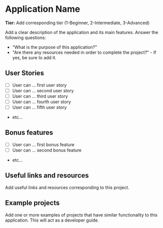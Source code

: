 # Application Name

**Tier:** Add corresponding tier (1-Beginner, 2-Intermediate, 3-Advanced)

Add a clear description of the application and its main features.
Answer the following questions:

-   "What is the purpose of this application?"
-   "Are there any resources needed in order to complete the project?" - If yes, be sure to add it.

## User Stories

-   [ ] User can ... first user story
-   [ ] User can ... second user story
-   [ ] User can ... third user story
-   [ ] User can ... fourth user story
-   [ ] User can ... fifth user story
-   etc...

## Bonus features

-   [ ] User can ... first bonus feature
-   [ ] User can ... second bonus feature
-   etc...

## Useful links and resources

Add useful links and resources corresponding to this project.

## Example projects

Add one or more examples of projects that have similar functionality to this application. This will act as a developer guide.
